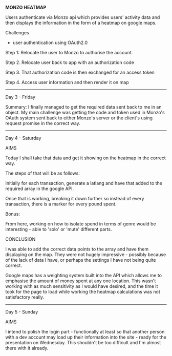 **MONZO HEATMAP**

Users authenticate via Monzo api which provides users' activity data and then displays the information in the form of a heatmap on google maps.

Challenges

- user authentication using OAuth2.0

Step 1: Relocate the user to Monzo to authorise the account.

Step 2. Relocate user back to app with an authorization code

Step 3. That authorization code is then exchanged for an access token

Step 4. Access user information and then render it on map

- - - - - - 
Day 3 - Friday

Summary: I finally managed to get the required data sent back to me in an object. My main challenge was getting the code and token used in Monzo's OAuth system sent back to either Monzo's server or the client's using request promise in the correct way.

- - - - - - 

Day 4 - Saturday 

AIMS

Today I shall take that data and get it showing on the heatmap in the correct way.

The steps of that will be as follows: 

Initially for each transaction, generate a latlang and have that added to the required array in the google API.

Once that is working, breaking it down further so instead of every transaction, there is a marker for every pound spent.

Bonus:

From here, working on how to isolate spend in terms of genre would be interesting - able to 'solo' or 'mute' different parts.

CONCLUSION

I was able to add the correct data points to the array and have them displaying on the map. They were not hugely impressive - possibly because of the lack of data I have, or perhaps the settings I have not being quite correct.

Google maps has a weighting system built into the API which allows me to emphasise the amount of money spent at any one location. This wasn't working with as much sensitivity as I would have desired, and the time it took for the page to load while working the heatmap calculations was not satisfactory really.

- - - - - - 

Day 5 - Sunday

AIMS

I intend to polish the login part - functionally at least so that another person with a dev account may load up their information into the site - ready for the presentation on Wednesday. This shouldn't be too difficult and I'm almost there with it already.




